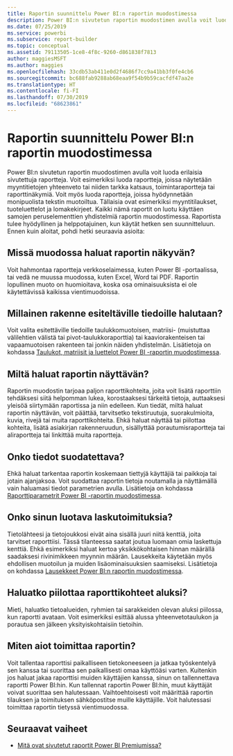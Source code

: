 ```yaml
---
title: Raportin suunnittelu Power BI:n raportin muodostimessa
description: Power BI:n sivutetun raportin muodostimen avulla voit luoda erilaisia sivutettuja raportteja. Raportista tulee hyödyllinen ja helppotajuinen, kun käytät hetken sen suunnitteluun.
ms.date: 07/25/2019
ms.service: powerbi
ms.subservice: report-builder
ms.topic: conceptual
ms.assetid: 79113505-1ce8-4f8c-9260-d861838f7813
author: maggiesMSFT
ms.author: maggies
ms.openlocfilehash: 33cdb53ab411e0d2f4686f7cc9a41bb3f0fe4cb6
ms.sourcegitcommit: bc688fab9288ab68eaa9f54b9b59cacfdf47aa2e
ms.translationtype: HT
ms.contentlocale: fi-FI
ms.lasthandoff: 07/30/2019
ms.locfileid: "68623861"
---
```

# <a name="planning-a-report-in-power-bi-report-builder"></a>Raportin suunnittelu Power BI:n raportin muodostimessa

Power BI:n sivutetun raportin muodostimen avulla voit luoda erilaisia sivutettuja raportteja. Voit esimerkiksi luoda raportteja, joissa näytetään myyntitietojen yhteenveto tai niiden tarkka katsaus, toimintaraportteja tai raporttinäkymiä. Voit myös luoda raportteja, joissa hyödynnetään monipuolista tekstin muotoiltua. Tällaisia ovat esimerkiksi myyntitilaukset, tuoteluettelot ja lomakekirjeet. Kaikki nämä raportit on luotu käyttäen samojen peruselementtien yhdistelmiä raportin muodostimessa. Raportista tulee hyödyllinen ja helppotajuinen, kun käytät hetken sen suunnitteluun. Ennen kuin aloitat, pohdi hetki seuraavia asioita:  
  
## <a name="in-what-format-do-you-want-the-report-to-appear"></a>Missä muodossa haluat raportin näkyvän?
  
Voit hahmontaa raportteja verkkoselaimessa, kuten Power BI -portaalissa, tai vedä ne muussa muodossa, kuten Excel, Word tai PDF. Raportin lopullinen muoto on huomioitava, koska osa ominaisuuksista ei ole käytettävissä kaikissa vientimuodoissa. 
  
## <a name="in-what-structure-do-you-want-to-present-the-data"></a>Millainen rakenne esiteltäville tiedoille halutaan?
  
Voit valita esitettäville tiedoille taulukkomuotoisen, matriisi- (muistuttaa välilehtien välistä tai pivot-taulukkoraporttia) tai kaaviorakenteisen tai vapaamuotoisen rakenteen tai jonkin näiden yhdistelmän. Lisätietoja on kohdassa [Taulukot, matriisit ja luettelot Power BI -raportin muodostimessa](report-builder-tables-matrices-lists.md).  
  
## <a name="how-do-you-want-your-report-to-look"></a>Miltä haluat raportin näyttävän?
  
Raportin muodostin tarjoaa paljon raporttikohteita, joita voit lisätä raporttiin tehdäksesi siitä helpomman lukea, korostaaksesi tärkeitä tietoja, auttaaksesi yleisöä siirtymään raportissa ja niin edelleen. Kun tiedät, miltä haluat raportin näyttävän, voit päättää, tarvitsetko tekstiruutuja, suorakulmioita, kuvia, rivejä tai muita raporttikohteita. Ehkä haluat näyttää tai piilottaa kohteita, lisätä asiakirjan rakenneruudun, sisällyttää porautumisraportteja tai aliraportteja tai linkittää muita raportteja.   
  
## <a name="should-the-data-be-filtered"></a>Onko tiedot suodatettava?
  
Ehkä haluat tarkentaa raportin koskemaan tiettyjä käyttäjiä tai paikkoja tai jotain ajanjaksoa. Voit suodattaa raportin tietoja noutamalla ja näyttämällä vain haluamasi tiedot parametrien avulla. Lisätietoja on kohdassa [Raporttiparametrit Power BI -raportin muodostimessa](paginated-reports-parameters.md).  
  
## <a name="do-you-need-to-create-calculations"></a>Onko sinun luotava laskutoimituksia? 
  
Tietolähteesi ja tietojoukkosi eivät aina sisällä juuri niitä kenttiä, joita tarvitset raporttiisi. Tässä tilanteessa saatat joutua luomaan omia laskettuja kenttiä. Ehkä esimerkiksi haluat kertoa yksikkökohtaisen hinnan määrällä saadaksesi rivinimikkeen myynnin määrän. Lausekkeita käytetään myös ehdollisen muotoilun ja muiden lisäominaisuuksien saamiseksi. Lisätietoja on kohdassa [Lausekkeet Power BI:n raportin muodostimessa](report-builder-expressions.md).  
  
## <a name="do-you-want-to-hide-report-items-initially"></a>Haluatko piilottaa raporttikohteet aluksi?
  
Mieti, haluatko tietoalueiden, ryhmien tai sarakkeiden olevan aluksi piilossa, kun raportti avataan. Voit esimerkiksi esittää alussa yhteenvetotaulukon ja porautua sen jälkeen yksityiskohtaisiin tietoihin. 
  
## <a name="how-are-you-going-to-deliver-your-report"></a>Miten aiot toimittaa raportin?  
  
Voit tallentaa raporttisi paikalliseen tietokoneeseen ja jatkaa työskentelyä sen kanssa tai suorittaa sen paikallisesti omaa käyttöäsi varten. Kuitenkin jos haluat jakaa raporttisi muiden käyttäjien kanssa, sinun on tallennettava raportti Power BI:hin. Kun tallennat raportin Power BI:hin, muut käyttäjät voivat suorittaa sen halutessaan. Vaihtoehtoisesti voit määrittää raportin tilauksen ja toimituksen sähköpostitse muille käyttäjille. Voit halutessasi toimittaa raportin tietyssä vientimuodossa. 
  
## <a name="next-steps"></a>Seuraavat vaiheet

- [Mitä ovat sivutetut raportit Power BI Premiumissa?](paginated-reports-report-builder-power-bi.md)
